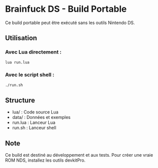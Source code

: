 # Brainfuck DS - Build Portable

Ce build portable peut être exécuté sans les outils Nintendo DS.

## Utilisation

### Avec Lua directement :
```bash
lua run.lua
```

### Avec le script shell :
```bash
./run.sh
```

## Structure
- lua/ : Code source Lua
- data/ : Données et exemples
- run.lua : Lanceur Lua
- run.sh : Lanceur shell

## Note
Ce build est destiné au développement et aux tests.
Pour créer une vraie ROM NDS, installez les outils devkitPro.

